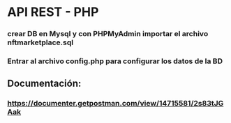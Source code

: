 # API REST - PHP

### crear DB en Mysql y con PHPMyAdmin importar el archivo nftmarketplace.sql

### Entrar al archivo config.php para configurar los datos de la BD

## Documentación:
### https://documenter.getpostman.com/view/14715581/2s83tJGAak